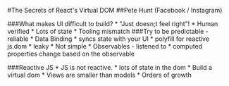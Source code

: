 #The Secrets of React's Virtual DOM
##Pete Hunt (Facebook / Instagram)

###What makes UI difficult to build?
    * "Just doesn;t feel right"!
    * Human verified
    * Lots of state
    * Tooling mismatch
###Try to be predictable - reliable
    * Data Binding
        * syncs state with your UI
        * polyfill for reactive js.dom
        * leaky
        * Not simple
        * Observables - listened to
            * computed properties change based on the observable

###Reactive JS
    * JS is not reactive.
    * lots of state in the dom
    * Build a virtual dom
    * Views are smaller than models
        * Orders of growth

